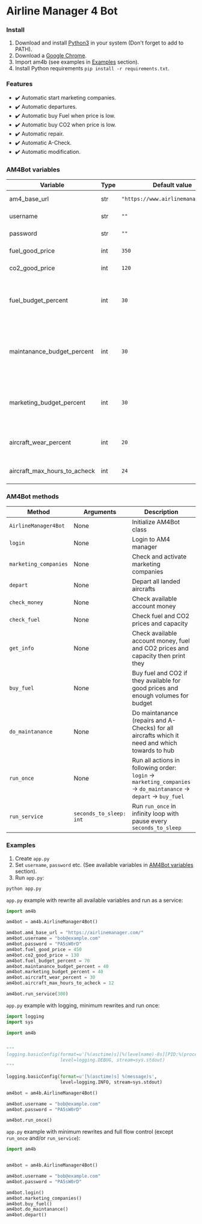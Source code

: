 # Airline Manager 4 Bot

### Install
1. Download and install [Python3](https://www.python.org/downloads/) in your system (Don't forget to add to PATH).
2. Download a [Google Chrome](https://www.google.com/chrome/).
3. Import am4b (see examples in [Examples]() section).
4. Install Python requirements `pip install -r requirements.txt`.

### Features
- ✔️ Automatic start marketing companies.
- ✔️ Automatic departures.
- ✔️ Automatic buy Fuel when price is low.
- ✔️ Automatic buy CO2 when price is low.
- ✔️ Automatic repair.
- ✔️ Automatic A-Check.
- ✔️ Automatic modification.

### AM4Bot variables
| Variable | Type | Default value | Description | Usage example |
|---|---|---|---|---|
| am4_base_url | str | `"https://www.airlinemanager.com/"` | Base URL string for AM4 site | `am4bot.am4_base_url = "https://airlinemanager.com/"` |
| username | str | `""` | Username/email for AM4 | `am4bot.username = "bob@example.com"` |
| password | str | `""` | Password for AM4 | `am4bot.password = "PA5sW0rD"` |
| fuel_good_price | int | `350` | Fuel good price for buying | `am4bot.fuel_good_price = 450` |
| co2_good_price | int | `120` | CO2 good price for buying | `am4bot.co2_good_price = 130` |
| fuel_budget_percent | int | `30` | Budged in percent from total amount of money for buying fuel and CO2 | `am4bot.fuel_budget_percent = 70` |
| maintanance_budget_percent | int | `30` | Budged in percent from total amount of money for maintanance (repairs and A-Checks) | `am4bot.maintanance_budget_percent = 40` |
| marketing_budget_percent | int | `30` | Budged in percent from total amount of money for marketing companies | `am4bot.marketing_budget_percent = 40` |
| aircraft_wear_percent | int | `20` | Maximum percent of wear aircraft for repair | `am4bot.aircraft_wear_percent = 30` |
| aircraft_max_hours_to_acheck | int | `24` | Maximum hours before aircraft needs A-Check | `am4bot.aircraft_max_hours_to_acheck = 12` |

### AM4Bot methods

| Method | Arguments | Description | Usage example |
|---|---|---|---|
| `AirlineManager4Bot` | None | Initialize AM4Bot class | `am4bot = am4b.AirlineManager4Bot()` |
| `login` | None | Login to AM4 manager | `am4bot.login()` |
| `marketing_companies` | None | Check and activate marketing companies | `am4bot.marketing_companies()` |
| `depart` | None | Depart all landed aircrafts | `am4bot.depart()` |
| `check_money` | None | Check available account money | `am4bot.check_money()` |
| `check_fuel` | None | Check fuel and CO2 prices and capacity | `am4bot.check_fuel()` |
| `get_info` | None | Check available account money, fuel and CO2 prices and capacity then print they | `am4bot.get_info()` |
| `buy_fuel` | None | Buy fuel and CO2 if they available for good prices and enough volumes for budget | `am4bot.buy_fuel()` |
| `do_maintanance` | None | Do maintanance (repairs and A-Checks) for all aircrafts which it need and which towards to hub | `am4bot.do_maintanance()` |
| `run_once` | None | Run all actions in following order: `login` -> `marketing_companies` -> `do_maintanance` -> `depart` -> `buy_fuel` | `am4bot.run_once()` |
| `run_service` | `seconds_to_sleep: int` | Run `run_once` in infinity loop with pause every `seconds_to_sleep` | `am4bot.run_service(seconds_to_sleep=300)` |

### Examples
1. Create `app.py`
2. Set `username`, `password` etc. (See available variables in [AM4Bot variables]() section).
3. Run `app.py`:
``` bash
python app.py
```

`app.py` example with rewrite all available variables and run as a service:

``` python
import am4b

am4bot = am4b.AirlineManager4Bot()

am4bot.am4_base_url = "https://airlinemanager.com/"
am4bot.username = "bob@example.com"
am4bot.password = "PA5sW0rD"
am4bot.fuel_good_price = 450
am4bot.co2_good_price = 130
am4bot.fuel_budget_percent = 70
am4bot.maintanance_budget_percent = 40
am4bot.marketing_budget_percent = 40
am4bot.aircraft_wear_percent = 30
am4bot.aircraft_max_hours_to_acheck = 12

am4bot.run_service(300)
```

`app.py` example with logging, minimum rewrites and run once:
``` python
import logging
import sys

import am4b


"""
logging.basicConfig(format=u'[%(asctime)s][%(levelname)-8s][PID:%(process)d] %(funcName)s.%(lineno)d: %(message)s', 
                    level=logging.DEBUG, stream=sys.stdout)
"""

logging.basicConfig(format=u'[%(asctime)s] %(message)s', 
                    level=logging.INFO, stream=sys.stdout)

am4bot = am4b.AirlineManager4Bot()

am4bot.username = "bob@example.com"
am4bot.password = "PA5sW0rD"

am4bot.run_once()
```

`app.py` example with minimum rewrites and full flow control (except `run_once` and/or `run_service`):
``` python
import am4b


am4bot = am4b.AirlineManager4Bot()

am4bot.username = "bob@example.com"
am4bot.password = "PA5sW0rD"

am4bot.login()
am4bot.marketing_companies()
am4bot.buy_fuel()
am4bot.do_maintanance()
am4bot.depart()
```